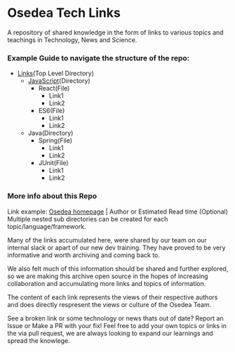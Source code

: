 # Osedea Tech Links
A repository of shared knowledge in the form of links to various topics and teachings in Technology, News and Science.

### Example Guide to navigate the structure of the repo:
* [Links](https://github.com/Osedea/OsedeaTechLinks/tree/master/Links)(Top Level Directory)
    * [JavaScript](https://github.com/Osedea/OsedeaTechLinks/tree/master/Links/JavaScript)(Directory)
        * React(File)
            * Link1
            * Link2
        * ES6(File)
            * Link1
            * Link2
    * Java(Directory)
        * Spring(File)
            * Link1
            * Link2
        * JUnit(File)
            * Link1
            * Link2

### More info about this Repo
Link example: [Osedea homepage](https://osedea.com/en) | Author or Estimated Read time (Optional) \
Multiple nested sub directories can be created for each topic/language/framework.

Many of the links accumulated here, were shared by our team on our internal slack or apart of our new dev training. They have proved to be very informative and worth archiving and coming back to.

We also felt much of this information should be shared and further explored, so we are making this archive open source in the hopes of increasing collaboration and accumulating more links and topics of information.

The content of each link represents the views of their respective authors and does directly respresent the views or culture of the Osedea Team.

See a broken link or some technology or news thats out of date? Report an Issue or Make a PR with your fix!
Feel free to add your own topics or links in the via pull request, we are always looking to expand our learnings and spread the knowlege.
